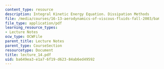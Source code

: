 ```yaml
---
content_type: resource
description: Integral Kinetic Energy Equation. Dissipation Methods
file: /media/courses/16-13-aerodynamics-of-viscous-fluids-fall-2003/ba649ea3e1a76f19d62384ab6ed49592_lecture_14.pdf
file_type: application/pdf
learning_resource_types:
- Lecture Notes
ocw_type: OCWFile
parent_title: Lecture Notes
parent_type: CourseSection
resourcetype: Document
title: lecture_14.pdf
uid: ba649ea3-e1a7-6f19-d623-84ab6ed49592
---
```

